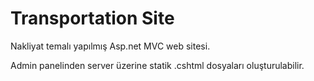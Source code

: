# Transportation Site
 
Nakliyat temalı yapılmış Asp.net MVC web sitesi.

Admin panelinden server üzerine statik .cshtml dosyaları oluşturulabilir.
